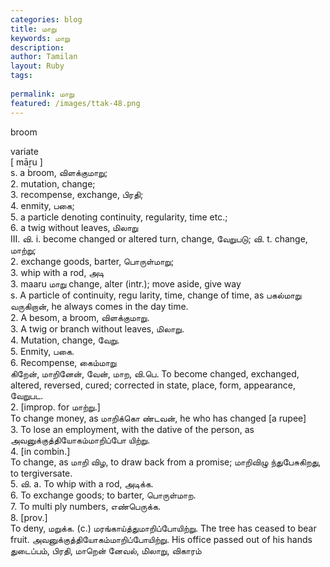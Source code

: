 ```yaml
---
categories: blog
title: மாறு
keywords: மாறு
description: 
author: Tamilan
layout: Ruby
tags: 
 
permalink: மாறு
featured: /images/ttak-48.png
---
```

  
broom  
  
variate  
[ māṟu ]  
s. a broom, விளக்குமாறு;   
2. mutation, change;   
3. recompense, exchange, பிரதி;   
4. enmity, பகை;   
5. a particle denoting continuity, regularity, time etc.;   
6. a twig without leaves, மிலாறு  
III. வி. i. become changed or altered turn, change, வேறுபடு; வி. t. change, மாற்று;   
2. exchange goods, barter, பொருள்மாறு;   
3. whip with a rod, அடி  
3. maaru மாறு change, alter (intr.); move aside, give way  
s. A particle of continuity, regu larity, time, change of time, as பகல்மாறு வருகிறான், he always comes in the day time.   
2. A besom, a broom, விளக்குமாறு.   
3. A twig or branch without leaves, மிலாறு.   
4. Mutation, change, வேறு.   
5. Enmity, பகை.   
6. Recompense, கைம்மாறு  
கிறேன், மாறினேன், வேன், மாற, வி.பெ. To become changed, exchanged, altered, reversed, cured; corrected in state, place, form, appearance, வேறுபட.   
2. [improp. for மாற்று.]  
To change money, as மாறிக்கொ ண்டவன், he who has changed [a rupee]  
3. To lose an employment, with the dative of the person, as அவனுக்குத்தியோகம்மாறிப்போ யிற்று.   
4. [in combin.]  
To change, as மாறி விழ, to draw back from a promise; மாறிவிழு ந்துபேசுகிறது, to tergiversate.   
5. வி. a. To whip with a rod, அடிக்க.   
6. To exchange goods; to barter, பொருள்மாற.   
7. To multi ply numbers, எண்பெருக்க.   
8. [prov.]  
To deny, மறுக்க. (c.) மரங்காய்த்துமாறிப்போயிற்று. The tree has ceased to bear fruit. அவனுக்குத்தியோகம்மாறிப்போயிற்று. His office passed out of his hands  
துடைப்பம், பிரதி, மாறென் னேவல், மிலாறு, விகாரம்